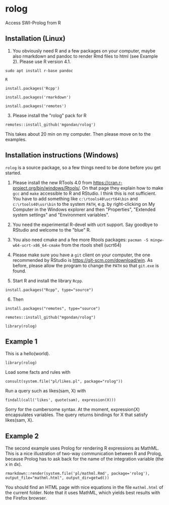 # rolog
Access SWI-Prolog from R

## Installation (Linux)

1. You obviously need R and a few packages on your computer, maybe also rmarkdown and pandoc to render Rmd files to html (see Example 2). Please use R version 4.1.

`sudo apt install r-base pandoc`

`R`

`install.packages('Rcpp')`

`install.packages('rmarkdown')`

`install.packages('remotes')`

3. Please install the "rolog" pack for R

`remotes::install_github('mgondan/rolog')`

This takes about 20 min on my computer. Then please move on to the examples.

## Installation instructions (Windows)

`rolog` is a source package, so a few things need to be done before you get started.

1. Please install the new RTools 4.0 from https://cran.r-project.org/bin/windows/Rtools/. On that page they explain how to make `gcc` and `make` accessible to R and RStudio. I think this is not sufficient. You have to add something like `c:\rtools40\ucrt64\bin` and `c:\rtools40\usr\bin` to the system `PATH`, e.g. by right-clicking on My Computer in the Windows explorer and then "Properties", "Extended system settings" and "Environment variables".

2. You need the experimental R-devel with ucrt support. Say goodbye to RStudio and welcome to the "blue" R.

3. You also need cmake and a fee more Rtools packages: `pacman -S mingw-w64-ucrt-x86_64-cmake` from the rtools shell (ucrt64)

4. Please make sure you have a `git` client on your computer, the one recommended by RStudio is https://git-scm.com/download/win. As before, please allow the program to change the `PATH` so that `git.exe` is found.

5. Start R and install the library `Rcpp`.

`install.packages("Rcpp", type="source")`

6. Then 

`install.packages("remotes", type="source")`

`remotes::install_github("mgondan/rolog")`

`library(rolog)`

## Example 1

This is a hello(world).

`library(rolog)`

Load some facts and rules with 

`consult(system.file("pl/likes.pl", package="rolog"))`

Run a query such as likes(sam, X) with 

`findall(call('likes', quote(sam), expression(X)))`

Sorry for the cumbersome syntax. At the moment, expression(X) encapsulates variables. The query returns bindings for X that satisfy likes(sam, X).

## Example 2

The second example uses Prolog for rendering R expressions as MathML. This is a nice illustration of two-way communication between R and Prolog, because Prolog has to ask
back for the name of the integration variable (the x in dx).

`rmarkdown::render(system.file('pl/mathml.Rmd', package='rolog'), output_file="mathml.html", output_dir=getwd())`

You should find an HTML page with nice equations in the file `mathml.html` of the current folder. Note that it uses MathML, which yields best results with the Firefox browser.
